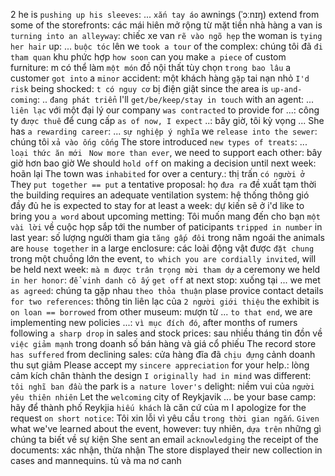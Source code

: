 2
he is `pushing up his sleeves`: ... `xắn tay áo`
awnings (ˈɔːnɪŋ) extend from some of the storefronts: các mái hiên mở rộng từ mặt tiền nhà hàng
a van is `turning into an alleyway`: chiếc xe van `rẽ vào ngõ hẹp`
the woman is `tying her hair` up: ... `buộc tóc` lên
we `took a tour` of the complex: chúng tôi đã `đi tham quan` khu phức hợp
`how soon` can you make `a piece` of custom furniture: m có thể làm `một món` đồ nội thất tùy chọn `trong bao lâu`
a customer `got into` a `minor` accident: một khách hàng `gặp` tai nạn nhỏ
`I'd risk` being shocked: `t có nguy cơ` bị điện giật
since the area is `up-and-coming`: .. `đang phát triển`
I'll `get/be/keep/stay in touch` with an agent: ... `liên lạc` với một đại lý
our company `was contracted` to provide for ...: công ty `được thuê` để cung cấp
`as of now, I expect` ..: bây giờ, tôi kỳ vọng ...
She has `a rewarding career`: ... `sự nghiệp ý nghĩa`
we `release into the sewer`: chúng tôi `xả vào ống cống`
The store introduced `new types of treats`: ... `loại thức ăn mới `
`Now more than ever`, we need to support each other: bây giờ hơn bao giờ
We should `hold off` on making a decision until next week: hoãn lại
The town was `inhabited` for over a century.: thị trấn `có người ở`
They `put together == put` a tentative proposal: họ `đưa ra` đề xuất tạm thời 
the building requires an adequate ventilation system: hệ thống thông gió đầy đủ
he is expected to stay for at least a week: dự kiến sẽ ở
i'd like to bring you `a word` about upcoming metting: Tôi muốn mang đến cho bạn `một vài lời` về cuộc họp sắp tới
the number of paticipants `tripped in number` in last year: số lượng người tham gia `tăng gấp đôi` trong năm ngoái
the animals are `house together` in a large enclosure: các loài động vật được `đặt chung` trong một chuồng lớn
the event, `to which you are cordially invited`, will be held next week: `mà m được trân trọng mời tham dự`
a ceremony we held `in her honor`: `để vinh danh cô ấy`
`get off` at next stop: xuống tại ...
we met `as agreed`: chúng ta gặp nhau `theo thỏa thuận`
plase provice contact details `for two references`: thông tin liên lạc của `2 người giới thiệu`
the exhibit is `on loan == borrowed` from other museum: mượn từ ...
`to that end`, we are implementing new policies ...: `vì mục đích đó`, 
after months of rumers following `a sharp drop` in sales and stock prices: sau nhiều tháng tin đồn về `việc giảm mạnh` trong doanh số bán hàng và giá cổ phiếu
The record store `has suffered` from declining sales: cửa hàng đĩa đã `chịu đựng` cảnh doanh thu sụt giảm
Please accept my `sincere appreciation` for your help.: lòng cảm kích chân thành
the design `I originally had in mind` was different: `tôi nghĩ ban đầu`
the park is `a nature lover's` delight: niềm vui của `người yêu thiên nhiên`
Let the `welcoming` city of Reykjavik ... be your base camp: hãy để thành phố Reykjia `hiếu khách` là căn cứ của m
I apologize for the request `on short notice`: Tôi xin lỗi vì yêu cầu `trong thời gian ngắn`.
`Given` what we've learned about the event, however: tuy nhiên, `dựa trên` những gì chúng ta biết về sự kiện
She sent an email `acknowledging` the receipt of the documents: xác nhận, thừa nhận
The store displayed their new collection in cases and mannequins. tủ và ma nơ canh
